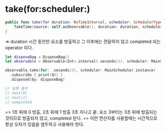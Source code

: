 # take(for:scheduler:)

```swift
public func take(for duration: RxTimeInterval, scheduler: SchedulerType) -> Observable<Element> {
    TakeTime(source: self.asObservable(), duration: duration, scheduler: scheduler)
}
```
=> duration 시간 동안만 요소를 방출하고 그 이후에는 전달하지 않고 completed 되는 operator 이다.

```swift
let disposeBag = DisposeBag()
let observable = Observable<Int>.interval(.seconds(1), scheduler: MainScheduler.instance)

observable.take(for: .seconds(3), scheduler: MainScheduler.instance)
  .subscribe { print($0) }
  .disposed(by: disposeBag)

// 실행 결과 
// next(0)
// next(1)
// completed
```

=> 1초 뒤에 0 방출, 2초 뒤에 1 방출 3초 지나고 끝. 요소 3부터는 3초 뒤에 방출되는 것이므로 방출되지 않고, completed 된다.
=> 이런 연산자를 사용할때는 시간적으로 항상 오차가 있음을 염두하고 사용해야 한다.